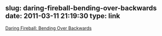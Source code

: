 slug: daring-fireball-bending-over-backwards
date: 2011-03-11 21:19:30
type: link
---

[Daring Fireball: Bending Over Backwards](http://daringfireball.net/2011/03/bending_over_backwards)
